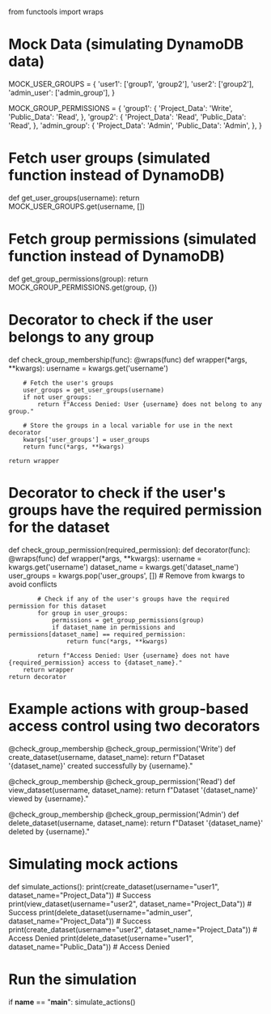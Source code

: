 from functools import wraps

# Mock Data (simulating DynamoDB data)
MOCK_USER_GROUPS = {
    'user1': ['group1', 'group2'],
    'user2': ['group2'],
    'admin_user': ['admin_group'],
}

MOCK_GROUP_PERMISSIONS = {
    'group1': {
        'Project_Data': 'Write',
        'Public_Data': 'Read',
    },
    'group2': {
        'Project_Data': 'Read',
        'Public_Data': 'Read',
    },
    'admin_group': {
        'Project_Data': 'Admin',
        'Public_Data': 'Admin',
    },
}

# Fetch user groups (simulated function instead of DynamoDB)
def get_user_groups(username):
    return MOCK_USER_GROUPS.get(username, [])

# Fetch group permissions (simulated function instead of DynamoDB)
def get_group_permissions(group):
    return MOCK_GROUP_PERMISSIONS.get(group, {})

# Decorator to check if the user belongs to any group
def check_group_membership(func):
    @wraps(func)
    def wrapper(*args, **kwargs):
        username = kwargs.get('username')

        # Fetch the user's groups
        user_groups = get_user_groups(username)
        if not user_groups:
            return f"Access Denied: User {username} does not belong to any group."
        
        # Store the groups in a local variable for use in the next decorator
        kwargs['user_groups'] = user_groups
        return func(*args, **kwargs)
    
    return wrapper

# Decorator to check if the user's groups have the required permission for the dataset
def check_group_permission(required_permission):
    def decorator(func):
        @wraps(func)
        def wrapper(*args, **kwargs):
            username = kwargs.get('username')
            dataset_name = kwargs.get('dataset_name')
            user_groups = kwargs.pop('user_groups', [])  # Remove from kwargs to avoid conflicts

            # Check if any of the user's groups have the required permission for this dataset
            for group in user_groups:
                permissions = get_group_permissions(group)
                if dataset_name in permissions and permissions[dataset_name] == required_permission:
                    return func(*args, **kwargs)

            return f"Access Denied: User {username} does not have {required_permission} access to {dataset_name}."
        return wrapper
    return decorator

# Example actions with group-based access control using two decorators

@check_group_membership
@check_group_permission('Write')
def create_dataset(username, dataset_name):
    return f"Dataset '{dataset_name}' created successfully by {username}."

@check_group_membership
@check_group_permission('Read')
def view_dataset(username, dataset_name):
    return f"Dataset '{dataset_name}' viewed by {username}."

@check_group_membership
@check_group_permission('Admin')
def delete_dataset(username, dataset_name):
    return f"Dataset '{dataset_name}' deleted by {username}."

# Simulating mock actions
def simulate_actions():
    print(create_dataset(username="user1", dataset_name="Project_Data"))  # Success
    print(view_dataset(username="user2", dataset_name="Project_Data"))  # Success
    print(delete_dataset(username="admin_user", dataset_name="Project_Data"))  # Success
    print(create_dataset(username="user2", dataset_name="Project_Data"))  # Access Denied
    print(delete_dataset(username="user1", dataset_name="Public_Data"))  # Access Denied

# Run the simulation
if __name__ == "__main__":
    simulate_actions()
